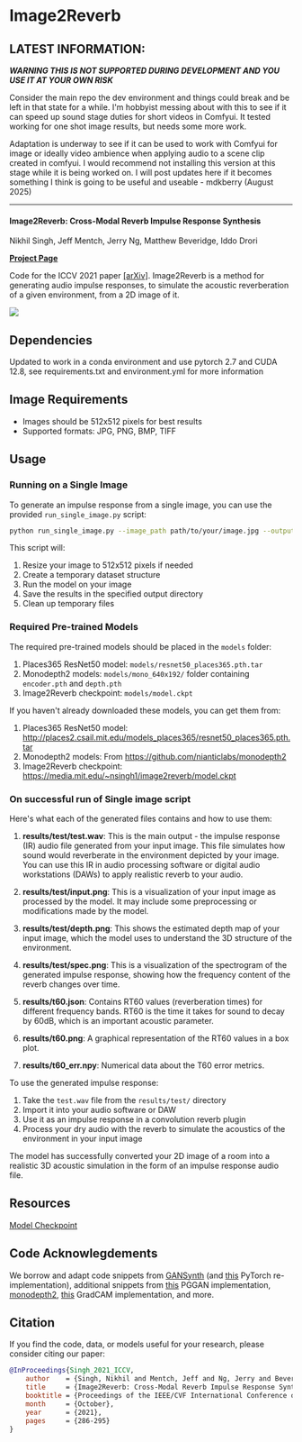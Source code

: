# Image2Reverb

## LATEST INFORMATION:

***WARNING THIS IS NOT SUPPORTED DURING DEVELOPMENT AND YOU USE IT AT YOUR OWN RISK***

Consider the main repo the dev environment and things could break and be left in that state for a while. I'm hobbyist messing about with this to see if it can speed up sound stage duties for short videos in Comfyui. It tested working for one shot image results, but needs some more work.

Adaptation is underway to see if it can be used to work with Comfyui for image or ideally video ambience when applying audio to a scene clip created in comfyui. I would recommend not installing this version at this stage while it is being worked on. I will post updates here if it becomes something I think is going to be useful and useable - mdkberry (August 2025)

---

#### Image2Reverb: Cross-Modal Reverb Impulse Response Synthesis
Nikhil Singh, Jeff Mentch, Jerry Ng, Matthew Beveridge, Iddo Drori

[__Project Page__](https://web.media.mit.edu/~nsingh1/image2reverb/)

Code for the ICCV 2021 paper [[arXiv]](https://arxiv.org/abs/2103.14201). Image2Reverb is a method for generating audio impulse responses, to simulate the acoustic reverberation of a given environment, from a 2D image of it.

![](webpage/src/splash.png)


## Dependencies

Updated to work in a conda environment and use pytorch 2.7 and CUDA 12.8, see requirements.txt and environment.yml for more information


## Image Requirements

* Images should be 512x512 pixels for best results
* Supported formats: JPG, PNG, BMP, TIFF

## Usage

### Running on a Single Image

To generate an impulse response from a single image, you can use the provided `run_single_image.py` script:

```bash
python run_single_image.py --image_path path/to/your/image.jpg --output_dir ./results
```

This script will:
1. Resize your image to 512x512 pixels if needed
2. Create a temporary dataset structure
3. Run the model on your image
4. Save the results in the specified output directory
5. Clean up temporary files

### Required Pre-trained Models

The required pre-trained models should be placed in the `models` folder:
1. Places365 ResNet50 model: `models/resnet50_places365.pth.tar`
2. Monodepth2 models: `models/mono_640x192/` folder containing `encoder.pth` and `depth.pth`
3. Image2Reverb checkpoint: `models/model.ckpt`

If you haven't already downloaded these models, you can get them from:
1. Places365 ResNet50 model: http://places2.csail.mit.edu/models_places365/resnet50_places365.pth.tar
2. Monodepth2 models: From https://github.com/nianticlabs/monodepth2
3. Image2Reverb checkpoint: https://media.mit.edu/~nsingh1/image2reverb/model.ckpt

### On successful run of Single image script

Here's what each of the generated files contains and how to use them:

1. **results/test/test.wav**: This is the main output - the impulse response (IR) audio file generated from your input image. This file simulates how sound would reverberate in the environment depicted by your image. You can use this IR in audio processing software or digital audio workstations (DAWs) to apply realistic reverb to your audio.

2. **results/test/input.png**: This is a visualization of your input image as processed by the model. It may include some preprocessing or modifications made by the model.

3. **results/test/depth.png**: This shows the estimated depth map of your input image, which the model uses to understand the 3D structure of the environment.

4. **results/test/spec.png**: This is a visualization of the spectrogram of the generated impulse response, showing how the frequency content of the reverb changes over time.

5. **results/t60.json**: Contains RT60 values (reverberation times) for different frequency bands. RT60 is the time it takes for sound to decay by 60dB, which is an important acoustic parameter.

6. **results/t60.png**: A graphical representation of the RT60 values in a box plot.

7. **results/t60_err.npy**: Numerical data about the T60 error metrics.

To use the generated impulse response:
1. Take the `test.wav` file from the `results/test/` directory
2. Import it into your audio software or DAW
3. Use it as an impulse response in a convolution reverb plugin
4. Process your dry audio with the reverb to simulate the acoustics of the environment in your input image

The model has successfully converted your 2D image of a room into a realistic 3D acoustic simulation in the form of an impulse response audio file.

## Resources

[Model Checkpoint](https://media.mit.edu/~nsingh1/image2reverb/model.ckpt)


## Code Acknowlegdements

We borrow and adapt code snippets from [GANSynth](https://github.com/magenta/magenta/tree/master/magenta/models/gansynth) (and [this](https://github.com/ss12f32v/GANsynth-pytorch) PyTorch re-implementation), additional snippets from [this](https://github.com/shanexn/pytorch-pggan) PGGAN implementation, [monodepth2](https://github.com/nianticlabs/monodepth2), [this](https://github.com/jacobgil/pytorch-grad-cam) GradCAM implementation, and more.

## Citation

If you find the code, data, or models useful for your research, please consider citing our paper:

```bibtex
@InProceedings{Singh_2021_ICCV,
    author    = {Singh, Nikhil and Mentch, Jeff and Ng, Jerry and Beveridge, Matthew and Drori, Iddo},
    title     = {Image2Reverb: Cross-Modal Reverb Impulse Response Synthesis},
    booktitle = {Proceedings of the IEEE/CVF International Conference on Computer Vision (ICCV)},
    month     = {October},
    year      = {2021},
    pages     = {286-295}
}
```
